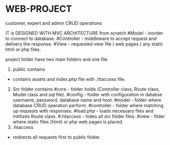 # WEB-PROJECT
customer, expert and admin CRUD operations

IT is DESIGNED WITH MVC ARCHITECTURE from scratch
#Model - inorder to connect to database.
#Controller - middleware to accept request and delivery the response.
#View - requested view file ( web pages ) any static html or php files.

project folder have two main folders and one file
1. public contains
- contains assets and index.php file with .htaccess file.
2. Src folder contains
#core - folder holds (Controller class, Route class, Model class and sql file).
#config - folder with configuration in databse username, password, database name and host.
#model - folder where database CRUD operation perform.
#controller - folder where matching up requests with responses.
#load.php - loads necessary files and initilizes Route class.
#.htaccess - hides all src folder files.
#view - filder where static files (html) or php web pages is placed.
3. .htaccess
- redirects all requests first to public folder.

